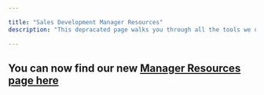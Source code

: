 ```yaml
---

title: "Sales Development Manager Resources"
description: "This depracated page walks you through all the tools we use in the Sales Dev org."

---
```


## You can now find our new [Manager Resources page here](/handbook/marketing/sales-development/sales-development-tools/#sales-dev-manager-resources)
